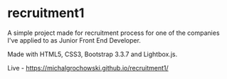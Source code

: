 # recruitment1

A simple project made for recruitment process for one of the companies I've applied to as Junior Front End Developer.

Made with HTML5, CSS3, Bootstrap 3.3.7 and Lightbox.js.

Live - https://michalgrochowski.github.io/recruitment1/
